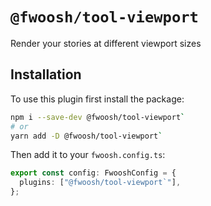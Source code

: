 # `@fwoosh/tool-viewport`

Render your stories at different viewport sizes

## Installation

To use this plugin first install the package:

```sh
npm i --save-dev @fwoosh/tool-viewport`
# or
yarn add -D @fwoosh/tool-viewport`
```

Then add it to your `fwoosh.config.ts`:

```ts
export const config: FwooshConfig = {
  plugins: ["@fwoosh/tool-viewport`"],
};
```
